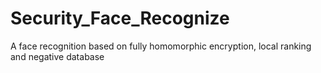 # Security_Face_Recognize
A face recognition based on fully homomorphic encryption, local ranking and  negative database

